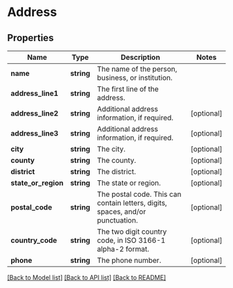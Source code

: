 # Address

## Properties
Name | Type | Description | Notes
------------ | ------------- | ------------- | -------------
**name** | **string** | The name of the person, business, or institution. | 
**address_line1** | **string** | The first line of the address. | 
**address_line2** | **string** | Additional address information, if required. | [optional] 
**address_line3** | **string** | Additional address information, if required. | [optional] 
**city** | **string** | The city. | [optional] 
**county** | **string** | The county. | [optional] 
**district** | **string** | The district. | [optional] 
**state_or_region** | **string** | The state or region. | [optional] 
**postal_code** | **string** | The postal code. This can contain letters, digits, spaces, and/or punctuation. | [optional] 
**country_code** | **string** | The two digit country code, in ISO 3166-1 alpha-2 format. | [optional] 
**phone** | **string** | The phone number. | [optional] 

[[Back to Model list]](../README.md#documentation-for-models) [[Back to API list]](../README.md#documentation-for-api-endpoints) [[Back to README]](../README.md)


